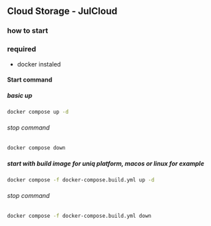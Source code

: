 ## Cloud Storage - JulCloud

### how to start

### required

- docker instaled

#### Start command

##### basic up

```bash
docker compose up -d
```

###### stop command

```bash
docker compose down
```


##### start with build image for uniq platform, macos or linux for example

```bash
docker compose -f docker-compose.build.yml up -d
```

###### stop command

```bash
docker compose -f docker-compose.build.yml down
```
